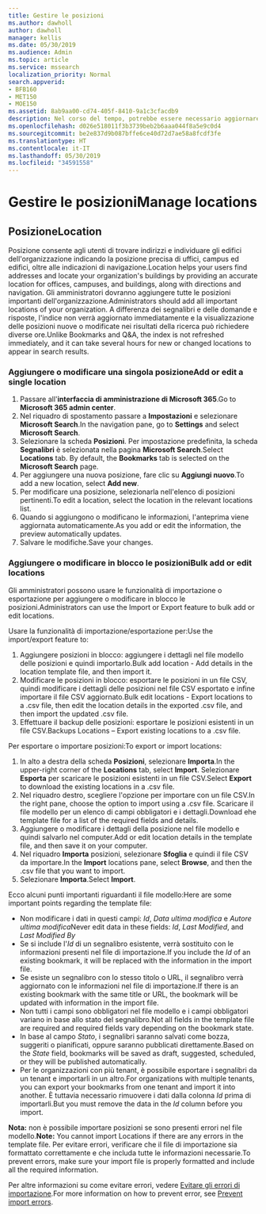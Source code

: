 ```yaml
---
title: Gestire le posizioni
ms.author: dawholl
author: dawholl
manager: kellis
ms.date: 05/30/2019
ms.audience: Admin
ms.topic: article
ms.service: mssearch
localization_priority: Normal
search.appverid:
- BFB160
- MET150
- MOE150
ms.assetid: 8ab9aa00-cd74-405f-8410-9a1c3cfacdb9
description: Nel corso del tempo, potrebbe essere necessario aggiornare lo stato e il contenuto di una posizione per fare in modo che rimanga pertinente.
ms.openlocfilehash: d026e518011f3b3739beb2b6aaa044f8a5e9c0d4
ms.sourcegitcommit: be2e837d9b087bffe6ce40d72d7ae58a8fcdf3fe
ms.translationtype: HT
ms.contentlocale: it-IT
ms.lasthandoff: 05/30/2019
ms.locfileid: "34591558"
---
```

# <a name="manage-locations"></a><span data-ttu-id="70877-103">Gestire le posizioni</span><span class="sxs-lookup"><span data-stu-id="70877-103">Manage locations</span></span>

## <a name="location"></a><span data-ttu-id="70877-104">Posizione</span><span class="sxs-lookup"><span data-stu-id="70877-104">Location</span></span>
<span data-ttu-id="70877-105">Posizione consente agli utenti di trovare indirizzi e individuare gli edifici dell'organizzazione indicando la posizione precisa di uffici, campus ed edifici, oltre alle indicazioni di navigazione.</span><span class="sxs-lookup"><span data-stu-id="70877-105">Location helps your users find addresses and locate your organization's buildings by providing an accurate location for offices, campuses, and buildings, along with directions and navigation.</span></span> <span data-ttu-id="70877-106">Gli amministratori dovranno aggiungere tutte le posizioni importanti dell'organizzazione.</span><span class="sxs-lookup"><span data-stu-id="70877-106">Administrators should add all important locations of your organization.</span></span> <span data-ttu-id="70877-107">A differenza dei segnalibri e delle domande e risposte, l'indice non verrà aggiornato immediatamente e la visualizzazione delle posizioni nuove o modificate nei risultati della ricerca può richiedere diverse ore.</span><span class="sxs-lookup"><span data-stu-id="70877-107">Unlike Bookmarks and Q&A, the index is not refreshed immediately, and it can take several hours for new or changed locations to appear in search results.</span></span>

### <a name="add-or-edit-a-single-location"></a><span data-ttu-id="70877-108">Aggiungere o modificare una singola posizione</span><span class="sxs-lookup"><span data-stu-id="70877-108">Add or edit a single location</span></span>
1. <span data-ttu-id="70877-109">Passare all'**interfaccia di amministrazione di Microsoft 365**.</span><span class="sxs-lookup"><span data-stu-id="70877-109">Go to **Microsoft 365 admin center**.</span></span>
1. <span data-ttu-id="70877-110">Nel riquadro di spostamento passare a **Impostazioni** e selezionare **Microsoft Search**.</span><span class="sxs-lookup"><span data-stu-id="70877-110">In the navigation pane, go to **Settings** and select **Microsoft Search**.</span></span>
1. <span data-ttu-id="70877-111">Selezionare la scheda **Posizioni**. Per impostazione predefinita, la scheda **Segnalibri** è selezionata nella pagina **Microsoft Search**.</span><span class="sxs-lookup"><span data-stu-id="70877-111">Select **Locations** tab. By default, the **Bookmarks** tab is selected on the **Microsoft Search** page.</span></span>
1. <span data-ttu-id="70877-112">Per aggiungere una nuova posizione, fare clic su **Aggiungi nuovo**.</span><span class="sxs-lookup"><span data-stu-id="70877-112">To add a new location, select **Add new**.</span></span>
1. <span data-ttu-id="70877-113">Per modificare una posizione, selezionarla nell'elenco di posizioni pertinenti.</span><span class="sxs-lookup"><span data-stu-id="70877-113">To edit a location, select the location in the relevant locations list.</span></span>
1. <span data-ttu-id="70877-114">Quando si aggiungono o modificano le informazioni, l'anteprima viene aggiornata automaticamente.</span><span class="sxs-lookup"><span data-stu-id="70877-114">As you add or edit the information, the preview automatically updates.</span></span>
1. <span data-ttu-id="70877-115">Salvare le modifiche.</span><span class="sxs-lookup"><span data-stu-id="70877-115">Save your changes.</span></span>

### <a name="bulk-add-or-edit-locations"></a><span data-ttu-id="70877-116">Aggiungere o modificare in blocco le posizioni</span><span class="sxs-lookup"><span data-stu-id="70877-116">Bulk add or edit locations</span></span>
<span data-ttu-id="70877-117">Gli amministratori possono usare le funzionalità di importazione o esportazione per aggiungere o modificare in blocco le posizioni.</span><span class="sxs-lookup"><span data-stu-id="70877-117">Administrators can use the Import or Export feature to bulk add or edit locations.</span></span> 

<span data-ttu-id="70877-118">Usare la funzionalità di importazione/esportazione per:</span><span class="sxs-lookup"><span data-stu-id="70877-118">Use the import/export feature to:</span></span>
1. <span data-ttu-id="70877-119">Aggiungere posizioni in blocco: aggiungere i dettagli nel file modello delle posizioni e quindi importarlo.</span><span class="sxs-lookup"><span data-stu-id="70877-119">Bulk add location - Add details in the location template file, and then import it.</span></span> 
1. <span data-ttu-id="70877-120">Modificare le posizioni in blocco: esportare le posizioni in un file CSV, quindi modificare i dettagli delle posizioni nel file CSV esportato e infine importare il file CSV aggiornato.</span><span class="sxs-lookup"><span data-stu-id="70877-120">Bulk edit locations - Export locations to a .csv file, then edit the location details in the exported .csv file, and then import the updated .csv file.</span></span>
1. <span data-ttu-id="70877-121">Effettuare il backup delle posizioni: esportare le posizioni esistenti in un file CSV.</span><span class="sxs-lookup"><span data-stu-id="70877-121">Backups Locations – Export existing locations to a .csv file.</span></span>

<span data-ttu-id="70877-122">Per esportare o importare posizioni:</span><span class="sxs-lookup"><span data-stu-id="70877-122">To export or import locations:</span></span>
1. <span data-ttu-id="70877-123">In alto a destra della scheda **Posizioni**, selezionare **Importa**.</span><span class="sxs-lookup"><span data-stu-id="70877-123">In the upper-right corner of the **Locations** tab, select **Import**.</span></span>
<span data-ttu-id="70877-124">Selezionare **Esporta** per scaricare le posizioni esistenti in un file CSV.</span><span class="sxs-lookup"><span data-stu-id="70877-124">Select **Export** to download the existing locations in a .csv file.</span></span>
1. <span data-ttu-id="70877-125">Nel riquadro destro, scegliere l'opzione per importare con un file CSV.</span><span class="sxs-lookup"><span data-stu-id="70877-125">In the right pane, choose the option to import using a .csv file.</span></span> <span data-ttu-id="70877-126">Scaricare il file modello per un elenco di campi obbligatori e i dettagli.</span><span class="sxs-lookup"><span data-stu-id="70877-126">Download ehe template file for a list of the required fields and details.</span></span>
1. <span data-ttu-id="70877-127">Aggiungere o modificare i dettagli della posizione nel file modello e quindi salvarlo nel computer.</span><span class="sxs-lookup"><span data-stu-id="70877-127">Add or edit location details in the template file, and then save it on your computer.</span></span> 
1. <span data-ttu-id="70877-128">Nel riquadro **Importa** posizioni, selezionare **Sfoglia** e quindi il file CSV da importare.</span><span class="sxs-lookup"><span data-stu-id="70877-128">In the **Import** locations pane, select **Browse**, and then the .csv file that you want to import.</span></span>
1. <span data-ttu-id="70877-129">Selezionare **Importa**.</span><span class="sxs-lookup"><span data-stu-id="70877-129">Select **Import**.</span></span>

<span data-ttu-id="70877-130">Ecco alcuni punti importanti riguardanti il file modello:</span><span class="sxs-lookup"><span data-stu-id="70877-130">Here are some important points regarding the template file:</span></span>
- <span data-ttu-id="70877-131">Non modificare i dati in questi campi: *Id*, *Data ultima modifica* e *Autore ultima modifica*</span><span class="sxs-lookup"><span data-stu-id="70877-131">Never edit data in these fields: *Id*, *Last Modified*, and *Last Modified By*</span></span>
- <span data-ttu-id="70877-132">Se si include l'*Id* di un segnalibro esistente, verrà sostituito con le informazioni presenti nel file di importazione.</span><span class="sxs-lookup"><span data-stu-id="70877-132">If you include the *Id* of an existing bookmark, it will be replaced with the information in the import file.</span></span>
- <span data-ttu-id="70877-133">Se esiste un segnalibro con lo stesso titolo o URL, il segnalibro verrà aggiornato con le informazioni nel file di importazione.</span><span class="sxs-lookup"><span data-stu-id="70877-133">If there is an existing bookmark with the same title or URL, the bookmark will be updated with information in the import file.</span></span>
- <span data-ttu-id="70877-134">Non tutti i campi sono obbligatori nel file modello e i campi obbligatori variano in base allo stato del segnalibro.</span><span class="sxs-lookup"><span data-stu-id="70877-134">Not all fields in the template file are required and required fields vary depending on the bookmark state.</span></span>
- <span data-ttu-id="70877-135">In base al campo *Stato*, i segnalibri saranno salvati come bozza, suggeriti o pianificati, oppure saranno pubblicati direttamente.</span><span class="sxs-lookup"><span data-stu-id="70877-135">Based on the *State* field, bookmarks will be saved as draft, suggested, scheduled, or they will be published automatically.</span></span>
- <span data-ttu-id="70877-136">Per le organizzazioni con più tenant, è possibile esportare i segnalibri da un tenant e importarli in un altro.</span><span class="sxs-lookup"><span data-stu-id="70877-136">For organizations with multiple tenants, you can export your bookmarks from one tenant and import it into another.</span></span> <span data-ttu-id="70877-137">È tuttavia necessario rimuovere i dati dalla colonna *Id* prima di importarli.</span><span class="sxs-lookup"><span data-stu-id="70877-137">But you must remove the data in the *Id* column before you import.</span></span>

<span data-ttu-id="70877-138">**Nota:** non è possibile importare posizioni se sono presenti errori nel file modello.</span><span class="sxs-lookup"><span data-stu-id="70877-138">**Note:** You cannot import Locations if there are any errors in the template file.</span></span> <span data-ttu-id="70877-139">Per evitare errori, verificare che il file di importazione sia formattato correttamente e che includa tutte le informazioni necessarie.</span><span class="sxs-lookup"><span data-stu-id="70877-139">To prevent errors, make sure your import file is properly formatted and include all the required information.</span></span> 

<span data-ttu-id="70877-140">Per altre informazioni su come evitare errori, vedere [Evitare gli errori di importazione](manage-bookmarks.md#prevent-import-errors).</span><span class="sxs-lookup"><span data-stu-id="70877-140">For more information on how to prevent error, see [Prevent import errors](manage-bookmarks.md#prevent-import-errors).</span></span>

